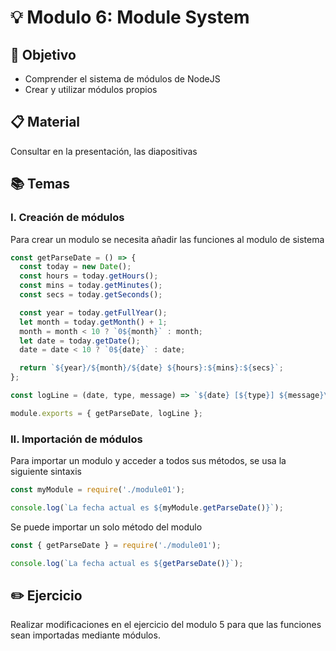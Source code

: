# :bulb: Modulo 6: Module System

## :book: Objetivo

- Comprender el sistema de módulos de NodeJS
- Crear y utilizar módulos propios

## :clipboard: Material

Consultar en la presentación, las diapositivas

## :books: Temas

### I. Creación de módulos

Para crear un modulo se necesita añadir las funciones al modulo de sistema

```js
const getParseDate = () => {
  const today = new Date();
  const hours = today.getHours();
  const mins = today.getMinutes();
  const secs = today.getSeconds();

  const year = today.getFullYear();
  let month = today.getMonth() + 1;
  month = month < 10 ? `0${month}` : month;
  let date = today.getDate();
  date = date < 10 ? `0${date}` : date;

  return `${year}/${month}/${date} ${hours}:${mins}:${secs}`;
};

const logLine = (date, type, message) => `${date} [${type}] ${message}\n`;

module.exports = { getParseDate, logLine };
```

### II. Importación de módulos

Para importar un modulo y acceder a todos sus métodos, se usa la siguiente sintaxis

```js
const myModule = require('./module01');

console.log(`La fecha actual es ${myModule.getParseDate()}`);
```

Se puede importar un solo método del modulo

```js
const { getParseDate } = require('./module01');

console.log(`La fecha actual es ${getParseDate()}`);
```

## :pencil2: Ejercicio

Realizar modificaciones en el ejercicio del modulo 5 para que las funciones sean importadas mediante módulos.
